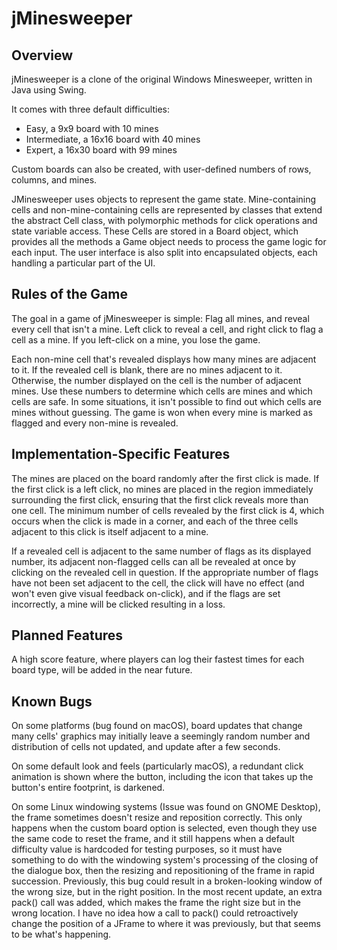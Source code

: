 # jMinesweeper

## Overview

jMinesweeper is a clone of the original Windows Minesweeper, written in Java 
using Swing. 

It comes with three default difficulties:

* Easy, a 9x9 board with 10 mines
* Intermediate, a 16x16 board with 40 mines
* Expert, a 16x30 board with 99 mines

Custom boards can also be created, with user-defined numbers of rows, columns,
and mines.

JMinesweeper uses objects to represent the game state. Mine-containing cells
and non-mine-containing cells are represented by classes that extend the
abstract Cell class, with polymorphic methods for click operations and state
variable access. These Cells are stored in a Board object, which provides all
the methods a Game object needs to process the game logic for each input. The
user interface is also split into encapsulated objects, each handling a
particular part of the UI.

## Rules of the Game

The goal in a game of jMinesweeper is simple: Flag all mines, and reveal every
cell that isn't a mine. Left click to reveal a cell, and right click to flag a
cell as a mine. If you left-click on a mine, you lose the game.

Each non-mine cell that's revealed displays how many mines are adjacent to it.
If the revealed cell is blank, there are no mines adjacent to it. Otherwise,
the number displayed on the cell is the number of adjacent mines. Use these
numbers to determine which cells are mines and which cells are safe. In some
situations, it isn't possible to find out which cells are mines without
guessing. The game is won when every mine is marked as flagged and every
non-mine is revealed.

## Implementation-Specific Features

The mines are placed on the board randomly after the first click is made. If
the first click is a left click, no mines are placed in the region immediately 
surrounding the first click, ensuring that the first click reveals more than 
one cell. The minimum number of cells revealed by the first click is 4, which
occurs when the click is made in a corner, and each of the three cells adjacent
to this click is itself adjacent to a mine.

If a revealed cell is adjacent to the same number of flags as its displayed
number, its adjacent non-flagged cells can all be revealed at once by clicking
on the revealed cell in question. If the appropriate number of flags have not
been set adjacent to the cell, the click will have no effect (and won't even
give visual feedback on-click), and if the flags are set incorrectly, a mine
will be clicked resulting in a loss.

## Planned Features

A high score feature, where players can log their fastest times for each board
type, will be added in the near future.

## Known Bugs

On some platforms (bug found on macOS), board updates that change many cells'
graphics may initially leave a seemingly random number and distribution of
cells not updated, and update after a few seconds.

On some default look and feels (particularly macOS), a redundant click
animation is shown where the button, including the icon that takes up the
button's entire footprint, is darkened. 

On some Linux windowing systems (Issue was found on GNOME Desktop), the frame
sometimes doesn't resize and reposition correctly. This only happens when the
custom board option is selected, even though they use the same code to reset
the frame, and it still happens when a default difficulty value is hardcoded
for testing purposes, so it must have something to do with the windowing 
system's processing of the closing of the dialogue box, then the resizing and
repositioning of the frame in rapid succession. Previously, this bug could
result in a broken-looking window of the wrong size, but in the right position.
In the most recent update, an extra pack() call was added, which makes the
frame the right size but in the wrong location. I have no idea how a call to
pack() could retroactively change the position of a JFrame to where it was
previously, but that seems to be what's happening.
